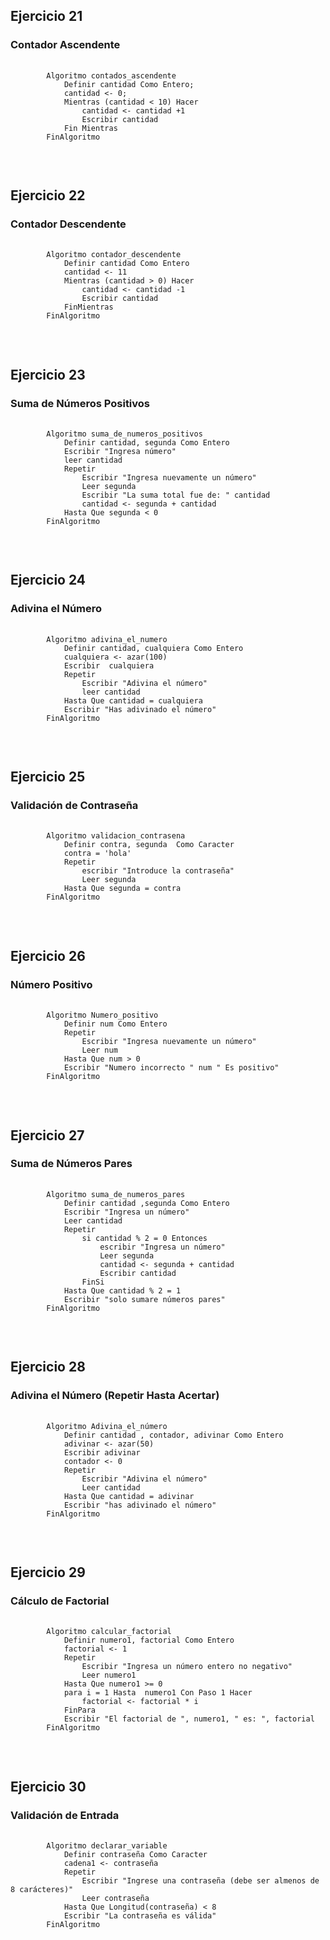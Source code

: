 
<h2>Ejercicio 21 </h2>
<h3>Contador Ascendente</h3>
<pre>
    <code>
        Algoritmo contados_ascendente
            Definir cantidad Como Entero;
            cantidad <- 0;
            Mientras (cantidad < 10) Hacer
                cantidad <- cantidad +1
                Escribir cantidad
            Fin Mientras
        FinAlgoritmo
    </code>
</pre>
<br>


<h2>Ejercicio 22</h2>
<h3>Contador Descendente</h3>
<pre>
    <code>
        Algoritmo contador_descendente
            Definir cantidad Como Entero
            cantidad <- 11
            Mientras (cantidad > 0) Hacer
                cantidad <- cantidad -1
                Escribir cantidad 
            FinMientras
        FinAlgoritmo
    </code>
</pre>
<br>



<h2>Ejercicio 23</h2>
<h3>Suma de Números Positivos</h3>
<pre>
    <code>
        Algoritmo suma_de_numeros_positivos
            Definir cantidad, segunda Como Entero
            Escribir "Ingresa número"
            leer cantidad
            Repetir
                Escribir "Ingresa nuevamente un número"
                Leer segunda 
                Escribir "La suma total fue de: " cantidad
                cantidad <- segunda + cantidad
            Hasta Que segunda < 0
        FinAlgoritmo
    </code>
</pre>
<br>



<h2>Ejercicio 24</h2>
<h3>Adivina el Número</h3>
<pre>
    <code>
        Algoritmo adivina_el_numero
            Definir cantidad, cualquiera Como Entero
            cualquiera <- azar(100)
            Escribir  cualquiera
            Repetir
                Escribir "Adivina el número"
                leer cantidad
            Hasta Que cantidad = cualquiera
            Escribir "Has adivinado el número"
        FinAlgoritmo
    </code>
</pre>
<br>


<h2>Ejercicio 25</h2>
<h3>Validación de Contraseña</h3>
<pre>
    <code>
        Algoritmo validacion_contrasena
            Definir contra, segunda  Como Caracter
            contra = 'hola'
            Repetir
                escribir "Introduce la contraseña"
                Leer segunda
            Hasta Que segunda = contra
        FinAlgoritmo
    </code>
</pre>
<br>


<h2>Ejercicio 26</h2>
<h3>Número Positivo</h3>
<pre>
    <code>
        Algoritmo Numero_positivo
            Definir num Como Entero
            Repetir
                Escribir "Ingresa nuevamente un número"
                Leer num
            Hasta Que num > 0
            Escribir "Numero incorrecto " num " Es positivo"
        FinAlgoritmo
    </code>
</pre>
<br>



<h2>Ejercicio 27</h2>
<h3>Suma de Números Pares</h3>
<pre>
    <code>
        Algoritmo suma_de_numeros_pares
            Definir cantidad ,segunda Como Entero
            Escribir "Ingresa un número"
            Leer cantidad 
            Repetir
                si cantidad % 2 = 0 Entonces
                    escribir "Ingresa un número"
                    Leer segunda
                    cantidad <- segunda + cantidad
                    Escribir cantidad
                FinSi
            Hasta Que cantidad % 2 = 1
            Escribir "solo sumare números pares"
        FinAlgoritmo
    </code>
</pre>
<br>



<h2>Ejercicio 28</h2>
<h3>Adivina el Número (Repetir Hasta Acertar)</h3>
<pre>
    <code>
        Algoritmo Adivina_el_número
            Definir cantidad , contador, adivinar Como Entero
            adivinar <- azar(50)
            Escribir adivinar
            contador <- 0
            Repetir
                Escribir "Adivina el número"
                Leer cantidad
            Hasta Que cantidad = adivinar
            Escribir "has adivinado el número"
        FinAlgoritmo
    </code>
</pre>
<br>



<h2>Ejercicio 29</h2>
<h3>Cálculo de Factorial</h3>
<pre>
    <code>
        Algoritmo calcular_factorial
            Definir numero1, factorial Como Entero
            factorial <- 1
            Repetir
                Escribir "Ingresa un número entero no negativo"
                Leer numero1
            Hasta Que numero1 >= 0
            para i = 1 Hasta  numero1 Con Paso 1 Hacer
                factorial <- factorial * i
            FinPara
            Escribir "El factorial de ", numero1, " es: ", factorial
        FinAlgoritmo
    </code>
</pre>
<br>



<h2>Ejercicio 30</h2>
<h3>Validación de Entrada</h3>
<pre>
    <code>
        Algoritmo declarar_variable
            Definir contraseña Como Caracter
            cadena1 <- contraseña
            Repetir
                Escribir "Ingrese una contraseña (debe ser almenos de 8 carácteres)"
                Leer contraseña
            Hasta Que Longitud(contraseña) < 8
            Escribir "La contraseña es válida"
        FinAlgoritmo
    </code>
</pre>
<br>